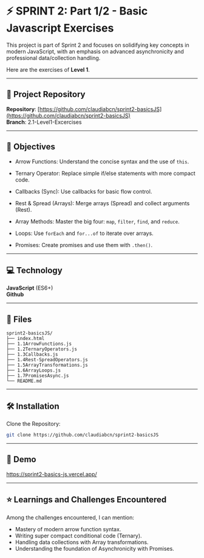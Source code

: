 # ⚡️ SPRINT 2: Part 1/2 - Basic Javascript Exercises

This project is part of Sprint 2 and focuses on solidifying key concepts in modern JavaScript, with an emphasis on advanced asynchronicity and professional data/collection handling.

Here are the exercises of **Level 1**.

---
## 🔗 Project Repository

**Repository**: [https://github.com/claudiabcn/sprint2-basicsJS](https://github.com/claudiabcn/sprint2-basicsJS)  
**Branch**: 2.1-Level1-Excercises

---

## 🎯 Objectives

- Arrow Functions: Understand the concise syntax and the use of `this`.

- Ternary Operator: Replace simple if/else statements with more compact code.

- Callbacks (Sync): Use callbacks for basic flow control.

- Rest & Spread (Arrays): Merge arrays (Spread) and collect arguments (Rest).

- Array Methods: Master the big four: `map`, `filter`, `find`, and `reduce`.

- Loops: Use `forEach` and `for...of` to iterate over arrays.

- Promises: Create promises and use them with `.then()`.

---

## 💻 Technology

**JavaScript** (ES6+)  
**Github**

---

## 📁 Files

```
sprint2-basicsJS/
├── index.html
├── 1.1ArrowFunctions.js
├── 1.2TernaryOperators.js
├── 1.3Callbacks.js
├── 1.4Rest-SpreadOperators.js
├── 1.5ArrayTransformations.js
├── 1.6ArrayLoops.js
├── 1.7PromisesAsync.js
└── README.md
```

---

## 🛠 Installation

Clone the Repository:

```bash
git clone https://github.com/claudiabcn/sprint2-basicsJS
```

---

## 🎥 Demo

https://sprint2-basics-js.vercel.app/

---

## ⭐ Learnings and Challenges Encountered

Among the challenges encountered, I can mention:

- Mastery of modern arrow function syntax.
- Writing super compact conditional code (Ternary).
- Handling data collections with Array transformations.
- Understanding the foundation of Asynchronicity with Promises.
